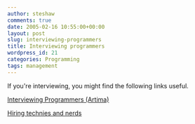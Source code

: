 ```yaml
---
author: steshaw
comments: true
date: 2005-02-16 10:55:00+00:00
layout: post
slug: interviewing-programmers
title: Interviewing programmers
wordpress_id: 21
categories: Programming
tags: management
---
```


If you're interviewing, you might find the following links useful.

[Interviewing Programmers (Artima)](http://www.artima.com/wbc/interprogP.html)

[Hiring technies and nerds](http://www.itconversations.com/shows/detail392.html)
